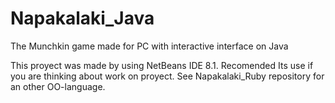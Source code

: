 # Napakalaki_Java
The Munchkin game made for PC with interactive interface on Java

This proyect was made by using NetBeans IDE 8.1. Recomended Its use if you are thinking about work on proyect.
See Napakalaki_Ruby repository for an other OO-language.
